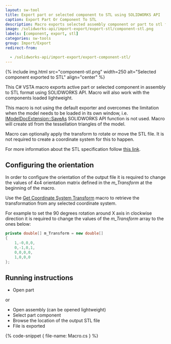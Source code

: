 ```yaml
---
layout: sw-tool
title: Export part or selected component to STL using SOLIDWORKS API
caption: Export Part Or Component To STL
description: Macro exports selected assembly component or part to stl format without the need of activating the document. Macro can optionally apply transformation to the exported STL to reorient the output
image: /solidworks-api/import-export/export-stl/component-stl.png
labels: [component, export, stl]
categories: sw-tools
group: Import/Export
redirect-from:

  - /solidworks-api/import-export/export-component-stl/
---
```

{% include img.html src="component-stl.png" width=250 alt="Selected component exported to STL" align="center" %}

This C# VSTA macro exports active part or selected component in assembly to STL format using SOLIDWORKS API. Macro will also work with the components loaded lightweight.

This macro is not using the default exporter and overcomes the limitation when the model needs to be loaded in its own window, i.e. [IModelDocExtension::SaveAs](http://help.solidworks.com/2017/english/api/sldworksapi/solidworks.interop.sldworks~solidworks.interop.sldworks.imodeldocextension~saveas.html) SOLIDWORKS API function is not used. Macro will create stl from the tessellation triangles of the model.

Macro can optionally apply the transform to rotate or move the STL file. It is not required to create a coordinate system for this to happen.

For more information about the STL specification follow [this link](https://en.wikipedia.org/wiki/STL_(file_format)).

## Configuring the orientation

In order to configure the orientation of the output file it is required to change the values of 4x4 orientation matrix defined in the *m_Transform* at the beginning of the macro.

Use the [Get Coordinate System Transform](/solidworks-api/geometry/transformation/get-coordinate-system-transform/) macro to retrieve the transformation from any selected coordinate system.

For example to set the 90 degrees rotation around X axis in clockwise direction it is required to change the values of the *m_Transform* array to the ones below:

~~~ cs
private double[] m_Transform = new double[]
{
    1,-0,0,0,
    0,-1,0,1,
    0,0,0,0,
    1,0,0,0
};
~~~

## Running instructions

* Open part

or

* Open assembly (can be opened lightweight)
* Select part component
* Browse the location of the output STL file
* File is exported

{% code-snippet { file-name: Macro.cs } %}

